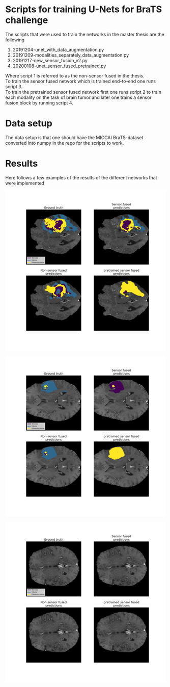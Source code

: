 # Scripts for training U-Nets for BraTS challenge

The scripts that were used to train the 
networks in the master thesis are the following

1. 20191204-unet_with_data_augmentation.py
2. 20191209-modalities_separately_data_augmentation.py
3. 20191217-new_sensor_fusion_v2.py
4. 20200108-unet_sensor_fused_pretrained.py

Where script 1 is referred to as the non-sensor fused in the thesis. \
To train the sensor fused network which is trained end-to-end one runs script 3. \
To train the pretrained sensor fused network first one runs script 2 to train each 
modality on the task of brain tumor and later one trains a sensor fusion block by 
running script 4.

# Data setup
The data setup is that one should have the MICCAI BraTS-dataset
converted into numpy in the repo for the scripts to work.

# Results
Here follows a few examples of the results of the different networks
that were implemented

![Patient 13](results/patient-13.png)

![Patient 106](results/patient-106.png)

![Patient 121](results/patient-121.png)